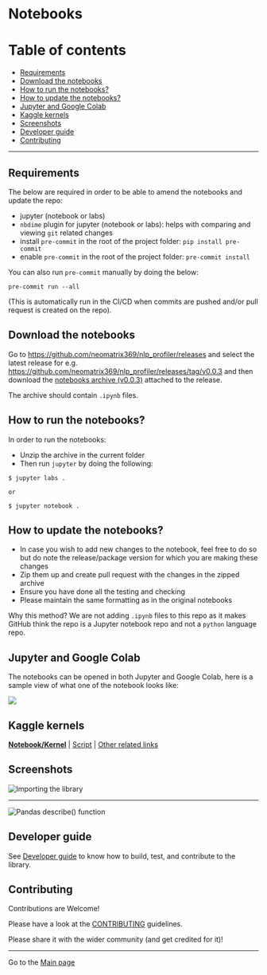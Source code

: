 # Notebooks

# Table of contents

- [Requirements](#requirements)
- [Download the notebooks](#download-the-notebooks)
- [How to run the notebooks?](#how-to-run-the-notebooks)
- [How to update the notebooks?](#how-to-update-the-notebooks)
- [Jupyter and Google Colab](#jupyter-and-google-colab)
- [Kaggle kernels](#kaggle-kernels)
- [Screenshots](#screenshots)
- [Developer guide](#developer-guide)
- [Contributing](#contributing)

---

## Requirements

The below are required in order to be able to amend the notebooks and update the repo:

- jupyter (notebook or labs)
- `nbdime` plugin for jupyter (notebook or labs): helps with comparing and viewing `git` related changes
- install `pre-commit` in the root of the project folder: `pip install pre-commit`
- enable `pre-commit` in the root of the project folder: `pre-commit install`

You can also run `pre-commit` manually by doing the below:

```
pre-commit run --all
```

(This is automatically run in the CI/CD when commits are pushed and/or pull request is created on the repo).

## Download the notebooks

Go to https://github.com/neomatrix369/nlp_profiler/releases and select the latest release for e.g. https://github.com/neomatrix369/nlp_profiler/releases/tag/v0.0.3 and then download the [notebooks archive (v0.0.3)](https://github.com/neomatrix369/nlp_profiler/releases/download/v0.0.3/nlp_profiler_notebooks.zip) attached to the release.

The archive should contain `.ipynb` files. 

## How to run the notebooks?

In order to run the notebooks:

- Unzip the archive in the current folder
- Then run `jupyter` by doing the following:

```
$ jupyter labs .

or

$ jupyter notebook .
```

## How to update the notebooks?

- In case you wish to add new changes to the notebook, feel free to do so but do note the release/package version for which you are making these changes
- Zip them up and create pull request with the changes in the zipped archive
- Ensure you have done all the testing and checking
- Please maintain the same formatting as in the original notebooks

Why this method? We are not adding `.ipynb` files to this repo as it makes GitHub think the repo is a Jupyter notebook repo and not a `python` language repo.

## Jupyter and Google Colab

The notebooks can be opened in both Jupyter and Google Colab, here is a sample view of what one of the notebook looks like:

![](https://user-images.githubusercontent.com/1570917/88475060-73651c80-cf24-11ea-8c44-21352f7be5bc.png)

## Kaggle kernels

**[Notebook/Kernel](https://www.kaggle.com/neomatrix369/nlp-profiler-simple-dataset)** | [Script](https://www.kaggle.com/neomatrix369/nlp-profiler-class) | [Other related links](https://www.kaggle.com/general/166954)

## Screenshots

![Importing the library](https://user-images.githubusercontent.com/1570917/92324238-ccea5c00-f037-11ea-9369-89b0e034ef16.png)

---

![Pandas describe() function](https://user-images.githubusercontent.com/1570917/92324242-cf4cb600-f037-11ea-9c5a-e22806b4be5b.png)

## Developer guide

See [Developer guide](../developer-guide.md) to know how to build, test, and contribute to the library.

## Contributing

Contributions are Welcome!

Please have a look at the [CONTRIBUTING](../CONTRIBUTING.md) guidelines.

Please share it with the wider community (and get credited for it)!

---

Go to the [Main page](../README.md)
